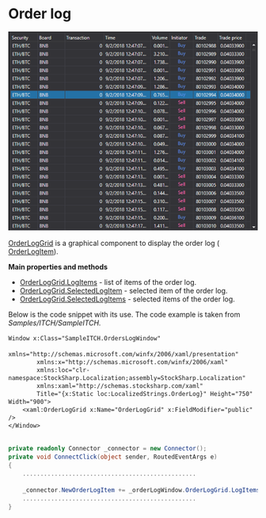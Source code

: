 # Order log

![GUI orderlog](../../../../images/gui_orderlog.png)

[OrderLogGrid](xref:StockSharp.Xaml.OrderLogGrid) is a graphical component to display the order log ( [OrderLogItem](xref:StockSharp.BusinessEntities.OrderLogItem)). 

**Main properties and methods**

- [OrderLogGrid.LogItems](xref:StockSharp.Xaml.OrderLogGrid.LogItems) \- list of items of the order log.
- [OrderLogGrid.SelectedLogItem](xref:StockSharp.Xaml.OrderLogGrid.SelectedLogItem) \- selected item of the order log.
- [OrderLogGrid.SelectedLogItems](xref:StockSharp.Xaml.OrderLogGrid.SelectedLogItems) \- selected items of the order log.

Below is the code snippet with its use. The code example is taken from *Samples\/ITCH\/SampleITCH.*

```xaml
Window x:Class="SampleITCH.OrdersLogWindow"
        xmlns="http://schemas.microsoft.com/winfx/2006/xaml/presentation"
        xmlns:x="http://schemas.microsoft.com/winfx/2006/xaml"
        xmlns:loc="clr-namespace:StockSharp.Localization;assembly=StockSharp.Localization"
        xmlns:xaml="http://schemas.stocksharp.com/xaml"
        Title="{x:Static loc:LocalizedStrings.OrderLog}" Height="750" Width="900">
	<xaml:OrderLogGrid x:Name="OrderLogGrid" x:FieldModifier="public" />
</Window>
	  				
```
```cs
private readonly Connector _connector = new Connector();
private void ConnectClick(object sender, RoutedEventArgs e)
{
	.................................................
		
	_connector.NewOrderLogItem += _orderLogWindow.OrderLogGrid.LogItems.Add;
	.................................................
}
	  				
```
